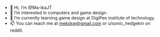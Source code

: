 - 👋 Hi, I’m @Ma-ikaJT
- 👀 I’m interested in computers and game design.
- 🌱 I’m currently learning game design at DigiPen institute of technology.
- 📫 You can reach me at mekskw@gmail.com or u/sonic_hedgekin on reddit.

<!---
Ma-ikaJT/Ma-ikaJT is a ✨ special ✨ repository because its `README.md` (this file) appears on your GitHub profile.
You can click the Preview link to take a look at your changes.
--->
